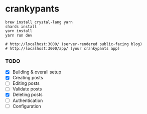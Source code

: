 # crankypants

```
brew install crystal-lang yarn
shards install
yarn install
yarn run dev

# http://localhost:3000/ (server-rendered public-facing blog)
# http://localhost:3000/app/ (your crankypants app)
```

### TODO

- [x] Building & overall setup
- [x] Creating posts
- [ ] Editing posts
- [ ] Validate posts
- [x] Deleting posts
- [ ] Authentication
- [ ] Configuration
